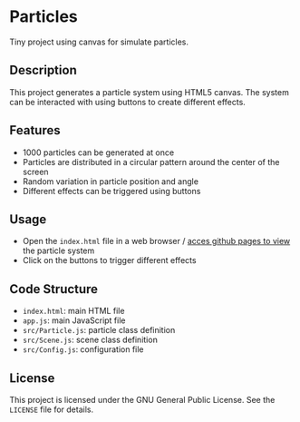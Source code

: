 # Particles
Tiny project using canvas for simulate particles.

## Description
This project generates a particle system using HTML5 canvas. The system can be interacted with using buttons to create different effects.

## Features
* 1000 particles can be generated at once
* Particles are distributed in a circular pattern around the center of the screen
* Random variation in particle position and angle
* Different effects can be triggered using buttons

## Usage
* Open the `index.html` file in a web browser / [acces github pages to view](https://maguscat.github.io/Particles/) the particle system
* Click on the buttons to trigger different effects

## Code Structure
* `index.html`: main HTML file
* `app.js`: main JavaScript file
* `src/Particle.js`: particle class definition
* `src/Scene.js`: scene class definition
* `src/Config.js`: configuration file

## License
This project is licensed under the GNU General Public License. See the `LICENSE` file for details.
